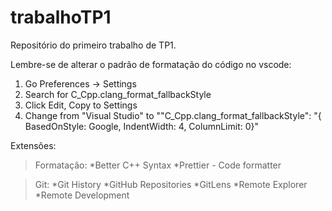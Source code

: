 # trabalhoTP1
Repositório do primeiro trabalho de TP1.

Lembre-se de alterar o padrão de formatação do código no vscode:

  1. Go Preferences -> Settings
  2. Search for C_Cpp.clang_format_fallbackStyle
  3. Click Edit, Copy to Settings
  4. Change from "Visual Studio" to ""C_Cpp.clang_format_fallbackStyle": "{ BasedOnStyle: Google, IndentWidth: 4, ColumnLimit: 0}"
  
Extensões:
  > Formatação:
    *Better C++ Syntax
    *Prettier - Code formatter
    
  >Git:
    *Git History
    *GitHub Repositories
    *GitLens
    *Remote Explorer
    *Remote Development
